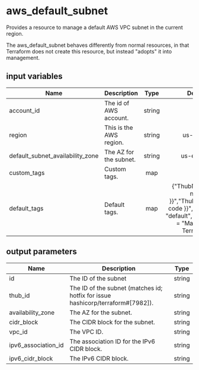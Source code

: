 # aws_default_subnet

Provides a resource to manage a default AWS VPC subnet in the current region.

The aws_default_subnet behaves differently from normal resources, in that Terraform does not create this resource, but instead "adopts" it into management.

## input variables

| Name | Description | Type | Default | Required |
|------|-------------|:----:|:-----:|:-----:|
|account_id|The id of AWS account.|string||Yes|
|region|This is the AWS region.|string|us-east-1|Yes|
|default_subnet_availability_zone|The AZ for the subnet.|string|us-east-1a|No|
|custom_tags|Custom tags.|map||No|
|default_tags|Default tags.|map|{"ThubName"= "{{ name }}","ThubCode"= "{{ code }}","ThubEnv"= "default","Description" = "Managed by TerraHub"}|No|

## output parameters

| Name | Description | Type |
|------|-------------|:----:|
|id|The ID of the subnet|string|
|thub_id|The ID of the subnet (matches id; hotfix for issue hashicorp/terraform#[7982]).|string|
|availability_zone|The AZ for the subnet.|string|
|cidr_block|The CIDR block for the subnet.|string|
|vpc_id|The VPC ID.|string|
|ipv6_association_id|The association ID for the IPv6 CIDR block.|string|
|ipv6_cidr_block|The IPv6 CIDR block.|string|
